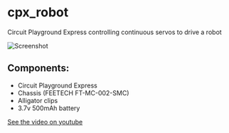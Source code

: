 # cpx_robot
Circuit Playground Express controlling continuous servos to drive a robot

![Screenshot](https://github.com/cpx_robot/Screenshot.png "cpx_robot")

## Components:
  * Circuit Playground Express
  * Chassis (FEETECH FT-MC-002-SMC) 
  * Alligator clips
  * 3.7v 500mAh battery
  
[See the video on youtube](https://youtu.be/3z1-UmkjqFA)
